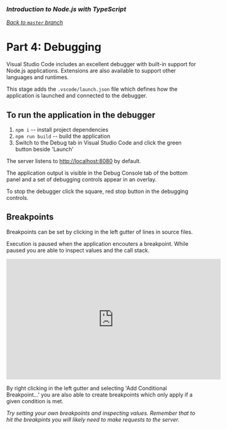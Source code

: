 ### _Introduction to Node.js with TypeScript_

_[Back to `master` branch](https://github.com/DunedinJS/typescript-nodejs-intro)_

# Part 4: Debugging

Visual Studio Code includes an excellent debugger with built-in support for Node.js
applications. Extensions are also available to support other languages and runtimes.

This stage adds the `.vscode/launch.json` file which defines how the application
is launched and connected to the debugger.

## To run the application in the debugger

1. `npm i` -- install project dependencies
1. `npm run build` -- build the application
1. Switch to the Debug tab in Visual Studio Code and click the green button beside 'Launch'

The server listens to [http://localhost:8080](http://localhost:8080) by default.

The application output is visible in the Debug Console tab of the bottom panel
and a set of debugging controls appear in an overlay.

To stop the debugger click the square, red stop button in the debugging controls.

## Breakpoints

Breakpoints can be set by clicking in the left gutter of lines in source files.

Execution is paused when the application encouters a breakpoint.
While paused you are able to inspect values and the call stack.

<iframe width="560" height="315" src="https://www.youtube.com/embed/9wP4SDSr-ko" frameborder="0" allowfullscreen></iframe>

By right clicking in the left gutter and selecting 'Add Conditional Breakpoint...'
you are also able to create breakpoints which only apply if a given condition is met.

_Try setting your own breakpoints and inspecting values.
Remember that to hit the breakpints you will likely need to make requests to the server._
